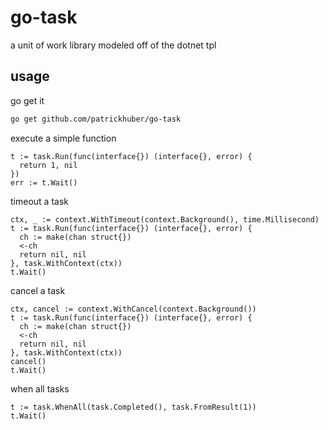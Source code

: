 # go-task
a unit of work library modeled off of the dotnet tpl

## usage

go get it

```bash 
go get github.com/patrickhuber/go-task
```

execute a simple function 

```golang
t := task.Run(func(interface{}) (interface{}, error) {
  return 1, nil
})
err := t.Wait()
```

timeout a task

```golang
ctx, _ := context.WithTimeout(context.Background(), time.Millisecond)
t := task.Run(func(interface{}) (interface{}, error) {
  ch := make(chan struct{})
  <-ch
  return nil, nil
}, task.WithContext(ctx))
t.Wait()
```

cancel a task

```golang
ctx, cancel := context.WithCancel(context.Background())
t := task.Run(func(interface{}) (interface{}, error) {
  ch := make(chan struct{})
  <-ch
  return nil, nil
}, task.WithContext(ctx))
cancel()
t.Wait()
```

when all tasks

```
t := task.WhenAll(task.Completed(), task.FromResult(1))
t.Wait()
```
